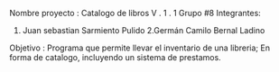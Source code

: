 Nombre proyecto : Catalogo de libros V . 1 . 1
Grupo #8
Integrantes:
1. Juan sebastian Sarmiento Pulido 
2.Germán Camilo Bernal Ladino

Objetivo : Programa que permite llevar el inventario de una libreria; En forma de catalogo, incluyendo un sistema de prestamos.
